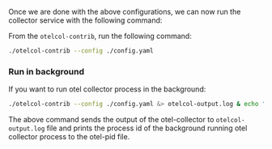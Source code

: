 Once we are done with the above configurations, we can now run the collector service with the following command:

From the `otelcol-contrib`, run the following command:

```bash
./otelcol-contrib --config ./config.yaml
```

### Run in background 

If you want to run otel collector process in the background:

```bash
./otelcol-contrib --config ./config.yaml &> otelcol-output.log & echo "$\!" > otel-pid
```
The above command sends the output of the otel-collector to `otelcol-output.log` file and prints the process id of the background running otel collector process to the otel-pid file.